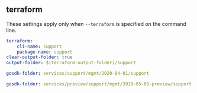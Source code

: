 
## terraform

These settings apply only when `--terraform` is specified on the command line.

``` yaml $(terraform)
terraform:
    cli-name: support
    package-name: support
clear-output-folder: true
output-folder: $(terraform-output-folder)/support
```

``` yaml $(tag)=='package-2020-04' && $(terraform)
gosdk-folder: services/support/mgmt/2020-04-01/support
```

``` yaml $(tag)=='package-2019-05-preview' && $(terraform)
gosdk-folder: services/preview/support/mgmt/2019-05-01-preview/support
```

